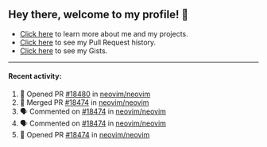 ## Hey there, welcome to my profile! 👋

- [Click here](https://seandewar.github.io/) to learn more about me and my projects.
- [Click here](https://github.com/search?p=1&q=author%3Aseandewar+is%3Apr) to see my Pull Request history.
- [Click here](https://gist.github.com/seandewar) to see my Gists.

---

#### Recent activity:

<!--START_SECTION:activity-->
1. 💪 Opened PR [#18480](https://github.com/neovim/neovim/pull/18480) in [neovim/neovim](https://github.com/neovim/neovim)
2. 🎉 Merged PR [#18474](https://github.com/neovim/neovim/pull/18474) in [neovim/neovim](https://github.com/neovim/neovim)
3. 🗣 Commented on [#18474](https://github.com/neovim/neovim/issues/18474) in [neovim/neovim](https://github.com/neovim/neovim)
4. 🗣 Commented on [#18474](https://github.com/neovim/neovim/issues/18474) in [neovim/neovim](https://github.com/neovim/neovim)
5. 💪 Opened PR [#18474](https://github.com/neovim/neovim/pull/18474) in [neovim/neovim](https://github.com/neovim/neovim)
<!--END_SECTION:activity-->

